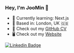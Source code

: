 ### Hey, I'm JooMin 👋

- 🌱 Currently learning: Next.js
- 📍 Based in: London, UK 🇬🇧
- 📄 Check out my [GitHub CV](https://github.com/jooomin/CV)
- 🖥 Check out my [Website](https://portfolio-f9wyhwcfy-jooomin.vercel.app/)

[![Linkedin Badge](https://img.shields.io/badge/LinkedIn-JooMin%20Choi-blue?style=social&logo=linkedin)](https://www.linkedin.com/in/joomin-choi-b42933152/)


<!--
**jooomin/jooomin** is a ✨ _special_ ✨ repository because its `README.md` (this file) appears on your GitHub profile.

Here are some ideas to get you started:

- 🔭 I’m currently working on ...
- 🌱 I’m currently learning ...
- 👯 I’m looking to collaborate on ...
- 🤔 I’m looking for help with ...
- 💬 Ask me about ...
- 📫 How to reach me: ...
- 😄 Pronouns: ...
- ⚡ Fun fact: ...
-->
